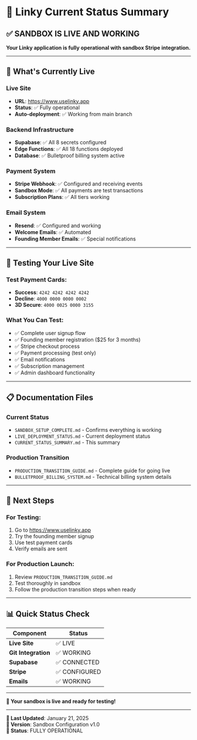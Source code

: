 # 🎯 Linky Current Status Summary

## ✅ **SANDBOX IS LIVE AND WORKING**

**Your Linky application is fully operational with sandbox Stripe integration.**

---

## 🚀 **What's Currently Live**

### **Live Site**
- **URL**: https://www.uselinky.app
- **Status**: ✅ Fully operational
- **Auto-deployment**: ✅ Working from main branch

### **Backend Infrastructure**
- **Supabase**: ✅ All 8 secrets configured
- **Edge Functions**: ✅ All 18 functions deployed
- **Database**: ✅ Bulletproof billing system active

### **Payment System**
- **Stripe Webhook**: ✅ Configured and receiving events
- **Sandbox Mode**: ✅ All payments are test transactions
- **Subscription Plans**: ✅ All tiers working

### **Email System**
- **Resend**: ✅ Configured and working
- **Welcome Emails**: ✅ Automated
- **Founding Member Emails**: ✅ Special notifications

---

## 🧪 **Testing Your Live Site**

### **Test Payment Cards:**
- **Success**: `4242 4242 4242 4242`
- **Decline**: `4000 0000 0000 0002`
- **3D Secure**: `4000 0025 0000 3155`

### **What You Can Test:**
- ✅ Complete user signup flow
- ✅ Founding member registration ($25 for 3 months)
- ✅ Stripe checkout process
- ✅ Payment processing (test only)
- ✅ Email notifications
- ✅ Subscription management
- ✅ Admin dashboard functionality

---

## 📋 **Documentation Files**

### **Current Status**
- `SANDBOX_SETUP_COMPLETE.md` - Confirms everything is working
- `LIVE_DEPLOYMENT_STATUS.md` - Current deployment status
- `CURRENT_STATUS_SUMMARY.md` - This summary

### **Production Transition**
- `PRODUCTION_TRANSITION_GUIDE.md` - Complete guide for going live
- `BULLETPROOF_BILLING_SYSTEM.md` - Technical billing system details

---

## 🎯 **Next Steps**

### **For Testing:**
1. Go to https://www.uselinky.app
2. Try the founding member signup
3. Use test payment cards
4. Verify emails are sent

### **For Production Launch:**
1. Review `PRODUCTION_TRANSITION_GUIDE.md`
2. Test thoroughly in sandbox
3. Follow the production transition steps when ready

---

## 📊 **Quick Status Check**

| Component | Status |
|-----------|--------|
| **Live Site** | ✅ LIVE |
| **Git Integration** | ✅ WORKING |
| **Supabase** | ✅ CONNECTED |
| **Stripe** | ✅ CONFIGURED |
| **Emails** | ✅ WORKING |

---

**🎉 Your sandbox is live and ready for testing!**

---

**📅 Last Updated**: January 21, 2025  
**🔧 Version**: Sandbox Configuration v1.0  
**🎯 Status**: FULLY OPERATIONAL 